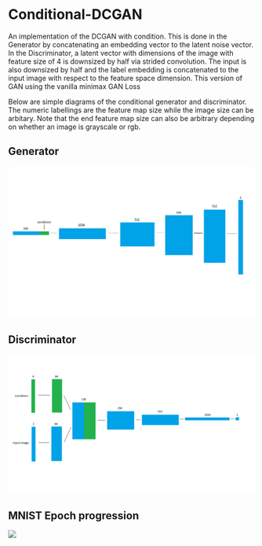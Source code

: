 # Conditional-DCGAN
An implementation of the DCGAN with condition. This is done in the Generator by concatenating an embedding vector to the latent noise vector. In the Discriminator, a latent vector with dimensions of the image with feature size of 4 is downsized by half via strided convolution. The input is also downsized by half and the label embedding is concatenated to the input image with respect to the feature space dimension. This version of GAN using the vanilla minimax GAN Loss

Below are simple diagrams of the conditional generator and discriminator. The numeric labellings are the feature map size while the image size can be arbitary. Note that the end feature map size can also be arbitrary depending on whether an image is grayscale or rgb.

## Generator

![](data/uploads/CDCGAN_generator.png)

## Discriminator

![](data/uploads/CDCGAN_discriminator.png)

## MNIST Epoch progression

![](data/saved_images/mnist_epoch_progression.png)
